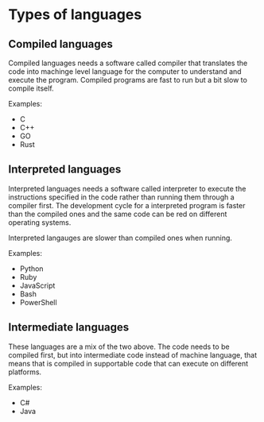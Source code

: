# Types of languages

## Compiled languages

Compiled languages needs a software called compiler that translates the code into machinge level language for the computer to understand and execute the program. Compiled programs are fast to run but a bit slow to compile itself.

Examples:

- C
- C++
- GO
- Rust

## Interpreted languages

Interpreted languages needs a software called interpreter to execute the instructions specified in the code rather than running them through a compiler first.
The development cycle for a interpreted program is faster than the compiled ones and the same code can be red on different operating systems.

Interpreted langauges are slower than compiled ones when running.

Examples:

- Python
- Ruby
- JavaScript
- Bash
- PowerShell

## Intermediate languages

These languages are a mix of the two above. The code needs to be compiled first, but into intermediate code instead of machine language, that means that is compiled in supportable code that can execute on different platforms.

Examples:

- C#
- Java
